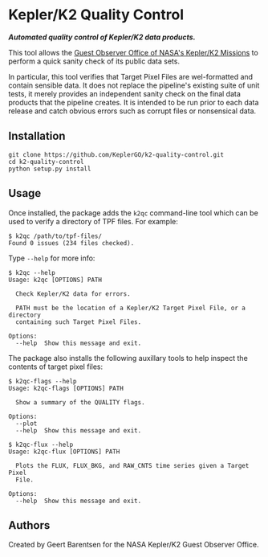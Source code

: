 # Kepler/K2 Quality Control

***Automated quality control of Kepler/K2 data products.***

This tool allows the [Guest Observer Office of NASA's Kepler/K2 Missions](https://keplerscience.arc.nasa.gov)
to perform a quick sanity check of its public data sets.

In particular, this tool verifies that Target Pixel Files
are wel-formatted and contain sensible data.
It does not replace the pipeline's existing suite of unit tests,
it merely provides an independent sanity check on the final data products
that the pipeline creates.
It is intended to be run prior to each data release and catch obvious errors
such as corrupt files or nonsensical data.


## Installation

```
git clone https://github.com/KeplerGO/k2-quality-control.git
cd k2-quality-control
python setup.py install
```


## Usage

Once installed, the package adds the `k2qc` command-line tool
which can be used to verify a directory of TPF files. For example:

```
$ k2qc /path/to/tpf-files/
Found 0 issues (234 files checked).
```

Type `--help` for more info:
```
$ k2qc --help
Usage: k2qc [OPTIONS] PATH

  Check Kepler/K2 data for errors.

  PATH must be the location of a Kepler/K2 Target Pixel File, or a directory
  containing such Target Pixel Files.

Options:
  --help  Show this message and exit.

```

The package also installs the following auxillary tools
to help inspect the contents of target pixel files:

```
$ k2qc-flags --help
Usage: k2qc-flags [OPTIONS] PATH

  Show a summary of the QUALITY flags.

Options:
  --plot
  --help  Show this message and exit.
```

```
$ k2qc-flux --help
Usage: k2qc-flux [OPTIONS] PATH

  Plots the FLUX, FLUX_BKG, and RAW_CNTS time series given a Target Pixel
  File.

Options:
  --help  Show this message and exit.
```

## Authors

Created by Geert Barentsen for the NASA Kepler/K2 Guest Observer Office.
